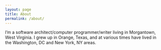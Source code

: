 ```yaml
---
layout: page
title: About
permalink: /about/
---
```

I’m a software architect/computer programmer/writer living in Morgantown, West Virginia. I grew up in Orange, Texas, and at various times have lived in the Washington, DC and New York, NY areas.
